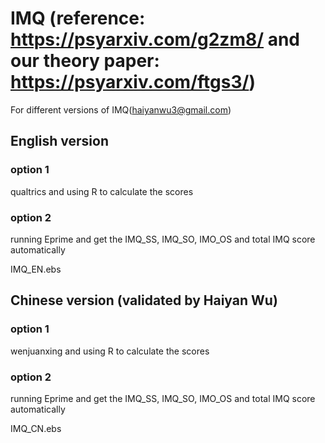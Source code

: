 # IMQ  (reference: https://psyarxiv.com/g2zm8/  and our theory paper: https://psyarxiv.com/ftgs3/)
For different versions of  IMQ(haiyanwu3@gmail.com)

## English version 
### option 1

qualtrics and using R to calculate the scores


### option 2
running Eprime and get the IMQ_SS, IMQ_SO, IMO_OS and total IMQ score automatically

IMQ_EN.ebs


## Chinese version (validated by Haiyan Wu)
### option 1

wenjuanxing and using R to calculate the scores


### option 2
running Eprime and get the IMQ_SS, IMQ_SO, IMO_OS and total IMQ score automatically

IMQ_CN.ebs
